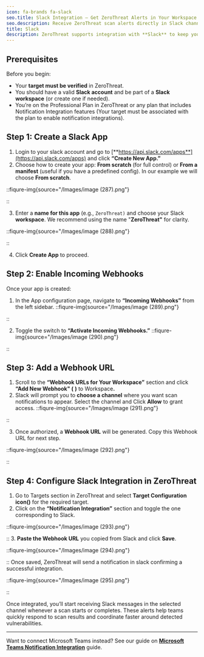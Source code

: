 ```yaml
---
icon: fa-brands fa-slack
seo.title: Slack Integration – Get ZeroThreat Alerts in Your Workspace
seo.description: Receive ZeroThreat scan alerts directly in Slack channels for faster collaboration and quicker security remediation.
title: Slack
description: ZeroThreat supports integration with **Slack** to keep your team updated with real-time scan notifications. With Slack integration enabled, you’ll receive alerts directly in your configured Slack channel when a scan starts and when it completes, helping teams act faster and stay aligned on application security changes.
---
```

## Prerequisites

Before you begin:

* Your **target must be verified** in ZeroThreat.
* You should have a valid **Slack account** and be part of a **Slack workspace** (or create one if needed).
* You’re on the Professional Plan in ZeroThreat or any plan that includes Notification Integration features (Your target must be associated with the plan to enable notification integrations).

## Step 1: Create a Slack App

1. Login to your slack account and go to [**https://api.slack.com/apps**](https://api.slack.com/apps) and click **“Create New App.”**
2. Choose how to create your app: **From scratch** (for full control) or **From a manifest** (useful if you have a predefined config). In our example we will choose **From scratch**.

::fiqure-img{source="/Images/image (287).png"}

<!-- <figure><img src="../../.gitbook/assets/MicrosoftTeams-image (31).png" alt="" width="387"><figcaption></figcaption></figure> -->
::

3. Enter a **name for this app** (e.g., `ZeroThreat)` and choose your Slack **workspace**. We recommend using the name "**ZeroThreat"** for clarity.

::fiqure-img{source="/Images/image (288).png"}

<!-- <figure><img src="../../.gitbook/assets/MicrosoftTeams-image (32).png" alt="" width="387"><figcaption></figcaption></figure> -->
::

4. Click **Create App** to proceed.

## Step 2: Enable Incoming Webhooks

Once your app is created:

1. In the App configuration page, navigate to **“Incoming Webhooks”** from the left sidebar.
::fiqure-img{source="/Images/image (289).png"}
<!-- <figure><img src="../../.gitbook/assets/MicrosoftTeams-image (33) (1).png" alt="" width="563"><figcaption></figcaption></figure> -->
::

2. Toggle the switch to **“Activate Incoming Webhooks.”**
::fiqure-img{source="/Images/image (290).png"}
<!-- <figure><img src="../../.gitbook/assets/MicrosoftTeams-image (34).png" alt="" width="506"><figcaption></figcaption></figure> -->
::

## Step 3: Add a Webhook URL

1. Scroll to the **“Webhook URLs for Your Workspace”** section and click **“Add New Webhook" (**<img src="/Images/image (315).png" alt="" data-size="line"> **)** to Workspac&#x65;**.**
2. Slack will prompt you to **choose a channel** where you want scan notifications to appear. Select the channel and Click **Allow** to grant access.
::fiqure-img{source="/Images/image (291).png"}

::

3. Once authorized, a **Webhook URL** will be generated. Copy this Webhook URL for next step.

::fiqure-img{source="/Images/image (292).png"}

::
## Step 4: Configure Slack Integration in ZeroThreat

1. Go to Targets section in ZeroThreat and select **Target Configuration icon(**<img src="/Images/image (78).png" alt="" data-size="line">**)** for the required target.&#x20;
2. Click on the **“Notification Integration”** section and toggle the one corresponding to Slack.

::fiqure-img{source="/Images/image (293).png"}

::
3. **Paste the Webhook URL** you copied from Slack and click **Save**.

::fiqure-img{source="/Images/image (294).png"}

::
Once saved, ZeroThreat will send a notification in slack confirming a successful integration.

::fiqure-img{source="/Images/image (295).png"}

::


Once integrated, you’ll start receiving Slack messages in the selected channel whenever a scan starts or completes. These alerts help teams quickly respond to scan results and coordinate faster around detected vulnerabilities.

***

Want to connect Microsoft Teams instead? See our guide on [**Microsoft Teams Notification Integration**](/docs/manage-targets/notification-integration/microsoft-teams) guide.